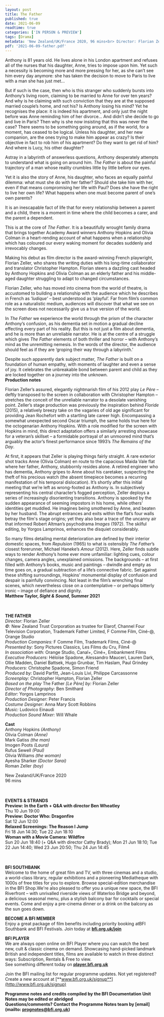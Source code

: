 ```yaml
---
layout: post
title: The Father
published: true
date: 2021-06-09
readtime: true
categories: ['IN PERSON & PREVIEW']
tags: [Drama]
metadata: 'New Zealand/UK/France 2020, 96 mins<br> Director: Florian Zeller'
pdf: '2021-06-09-father.pdf'
---
```

Anthony is 81 years old. He lives alone in his London apartment and refuses all of the nurses that his daughter, Anne, tries to impose upon him. Yet such a necessity is becoming more and more pressing for her, as she can’t see him every day anymore: she has taken the decision to move to Paris to live with a man she has just met…

But if such is the case, then who is this stranger who suddenly bursts into Anthony’s living room, claiming to be married to Anne for over ten years? And why is he claiming with such conviction that they are at the supposed married couple’s home, and not his? Is Anthony losing his mind? Yet he recognises the place: it is indeed his apartment, and only just the night before was Anne reminding him of her divorce… And didn’t she decide to go and live in Paris? Then why is she now insisting that this was never the case? There seems to be something going around, as if the world, for a moment, has ceased to be logical. Unless his daughter, and her new companion, are the ones trying to make him appear as crazy? Is their objective in fact to rob him of his apartment? Do they want to get rid of him? And where is Lucy, his other daughter?

Astray in a labyrinth of answerless questions, Anthony desperately attempts to understand what is going on around him. _The Father_ is about the painful trajectory of a man whose reality crumbles little by little before our eyes.

Yet it is also the story of Anne, his daughter, who faces an equally painful dilemma: what must she do with her father? Should she take him with her, even if that means compromising her life with Paul? Does she have the right to live her own life? What happens when one must become parent of one’s own parents?

It is an inescapable fact of life that for every relationship between a parent and a child, there is a moment in time where the child becomes a carer, and the parent a dependent.

This is at the core of _The Father_. It is a beautifully wrought family drama that brings together Academy Award winners Anthony Hopkins and Olivia Colman in a heart-rending account of what happens when a relationship which has coloured our every waking moment for decades suddenly and irrevocably changes.

Making his debut as film director is the award-winning French playwright, Florian Zeller, who shares the writing duties with his long-time collaborator and translator Christopher Hampton. Florian steers a dazzling cast headed by Anthony Hopkins and Olivia Colman as an elderly father and his middle-aged daughter struggling to adapt to changed circumstances.

Florian Zeller, who has moved into cinema from the world of theatre, is accustomed to building a relationship with the audience which he describes in French as ‘_ludique’_ – best understood as ‘playful’. Far from film’s common role as a naturalistic medium, audiences will discover that what we see on the screen does not necessarily give us a true version of the world.

In _The Father_ we experience the world through the prism of the character Anthony’s confusion, as his dementia set in motion a gradual decline effecting every part of his reality. But this is not just a film about dementia, and he is more than an unreliable narrator. He is at the centre of a struggle which gives _The Father_ elements of both thriller and horror – with Anthony’s mind as the unremitting nemesis. In the words of the director, the audience should feel as if they are ‘groping their way through a labyrinth.’

Despite such apparently dark subject matter, _The Father_ is built on a foundation of human empathy, with moments of laughter and even a sense of joy. It celebrates the unbreakable bond between parent and child as they are locked together on a journey into the unknown.<br>
**Production notes**

Florian Zeller’s assured, elegantly nightmarish film of his 2012 play _Le Père_ – deftly transposed to the screen in collaboration with Christopher Hampton – stretches the conceit of the unreliable narrator to a desolate vanishing point. Zeller’s stage production was previously the inspiration behind _Floride_ (2015), a relatively breezy take on the vagaries of old age significant for providing  Jean Rochefort with a startling late career high. Encompassing a somewhat unexpected second Oscar triumph, the same holds true here for the octogenarian Anthony Hopkins. With a role modified for the screen with Hopkins in mind, this direct adaptation offers a similarly arresting showcase for a veteran’s skillset – a formidable portrayal of an unmoored mind that’s arguably the actor’s finest performance since 1993’s _The Remains of the Day_.

At first, it appears that Zeller is playing things fairly straight. A rare exterior shot tracks Anne (Olivia Colman) en route to the capacious Maida Vale flat where her father, Anthony, stubbornly resides alone. A retired engineer who has dementia, Anthony gripes to Anne about his caretaker, suspecting the theft of his precious watch (the absent timepiece becomes a recurring manifestation of his temporal dislocation). It’s shortly after this initial meeting that we’re left as wrong-footed as Anthony is. In subjectively representing his central character’s fogged perception, Zeller deploys a series of increasingly disorienting transitions. Anthony is spooked by the sudden appearance of seeming impostors in his home, while others’ identities get muddled. He imagines being smothered by Anne, and beaten by her husband. The abrupt entrances and exits within the flat’s four walls betray the film's stage origins; yet they also bear a trace of the uncanny air that informed Robert Altman’s psychodrama _Images_ (1972). The skilful editing, by Yorgos Lamprinos, enhances the disquiet considerably.

So many films detailing mental deterioration are defined by their interior domestic spaces, from _Repulsion_ (1965) to what is ostensibly _The Father_’s closest forerunner, Michael Haneke’s _Amour_ (2012). Here, Zeller finds subtle ways to render Anthony’s home ever more unfamiliar: lighting cues, colour changes, camera angles, unexplained omissions. The backgrounds – at first filled with Anthony’s books, music and paintings – dwindle and empty as time goes on, a gradual subtraction of a life’s connective fabric. Set against these shifting surroundings, Hopkins’ monumental display of confusion and despair is painfully convincing. Not least in the film’s wrenching final scenes, which nevertheless close on a contemplative – or perhaps bitterly ironic – image of defiance and dignity.<br>
**Matthew Taylor, _Sight & Sound_, Summer 2021**<br>
<br><br>

**THE FATHER**<br>
_Director:_ Florian Zeller<br>
_©:_ New Zealand Trust Corporation as trustee for Elarof, Channel Four Television Corporation, Trademark Father Limited, F Comme Film, Ciné-@, Orange Studio<br>
_Production Companies:_ F Comme Film, Trademark Films, Ciné-@<br>
_Presented by:_ Sony Pictures Classics, Les Films du Cru, Film4<br>
_In association with:_ Orange Studio, Canal+, Ciné+, Embankment Films<br>
_Executive Producers:_ Héloïse Spadone, Alessandro Mauceri, Lauren Dark, Ollie Madden, Daniel Battsek, Hugo Grunbar, Tim Haslam, Paul Grindey<br> 
_Producers:_ Christophe Spadone, Simon Friend<br>
_Produced by:_ David Parfitt, Jean-Louis Livi, Philippe Carcassonne<br>
_Screenplay:_ Christopher Hampton, Florian Zeller<br>
_Based on the play_ The Father _[_Le Père_] by:_ Florian Zeller<br>
_Director of Photography:_ Ben Smithard<br>
_Editor:_ Yorgos Lamprinos<br>
_Production Designer:_ Peter Francis<br>
_Costume Designer:_ Anna Mary Scott Robbins<br> 
_Music:_ Ludovico Einaudi<br>
_Production Sound Mixer:_ Will Whale<br>
  
**Cast**<br>
Anthony Hopkins _(Anthony)_<br>
Olivia Colman _(Anne)_<br>
Mark Gatiss _(the man)_<br>
Imogen Poots _(Laura)_<br>
Rufus Sewell _(Paul)_<br>
Olivia Williams _(the woman)_<br>
Ayesha Sharker _(Doctor Sarai)_<br>
Roman Zeller _(boy)_<br>
  
New Zealand/UK/France 2020<br>
96 mins<br>
<br><br>



**EVENTS & STRANDS**<br>
**Preview: In the Earth + Q&A with director Ben Wheatley**<br>
Thu 10 Jun 19:00<br>
**Preview: Doctor Who: Dragonfire**<br>
Sat 12 Jun 12:00<br>
**Relaxed Screenings: The Reason I Jump**<br>
Fri 18 Jun 14:30; Tue 22 Jun 18:10<br>
**Woman with a Movie Camera: Wildfire**<br>
Sun 20 Jun 18:40 (+ Q&A with director Cathy Brady); Mon 21 Jun 18:10; Tue 22 Jun 14:40; Wed 23 Jun 20:50; Thu 24 Jun 14:45<br>
<br><br>

**BFI SOUTHBANK**  
Welcome to the home of great film and TV, with three cinemas and a studio, a world-class library, regular exhibitions and a pioneering Mediatheque with 1000s of free titles for you to explore. Browse special-edition merchandise in the BFI Shop.We&#39;re also pleased to offer you a unique new space, the BFI Riverfront – with unrivalled riverside views of Waterloo Bridge and beyond, a delicious seasonal menu, plus a stylish balcony bar for cocktails or special events. Come and enjoy a pre-cinema dinner or a drink on the balcony as the sun goes down.  

**BECOME A BFI MEMBER**  
Enjoy a great package of film benefits including priority booking atBFI Southbank and BFI Festivals. Join today at [**bfi.org.uk/join**](http://www.bfi.org.uk/join)  

**BFI PLAYER**  
 We are always open online on BFI Player where you can watch the best new, cult &amp; classic cinema on demand. Showcasing hand-picked landmark British and independent titles, films are available to watch in three distinct ways: Subscription, Rentals &amp; Free to view.<br> 
See something different today on [**player.bfi.org.uk**](https://player.bfi.org.uk/)

Join the BFI mailing list for regular programme updates. Not yet registered? Create a new account at [**www.bfi.org.uk/signup**](http://www.bfi.org.uk/signup)

**Programme notes and credits compiled by the BFI Documentation Unit  
Notes may be edited or abridged  
Questions/comments? Contact the Programme Notes team by [email](mailto: prognotes@bfi.org.uk)**
<!--stackedit_data:
eyJoaXN0b3J5IjpbLTE3NDMzMDE5Ml19
-->